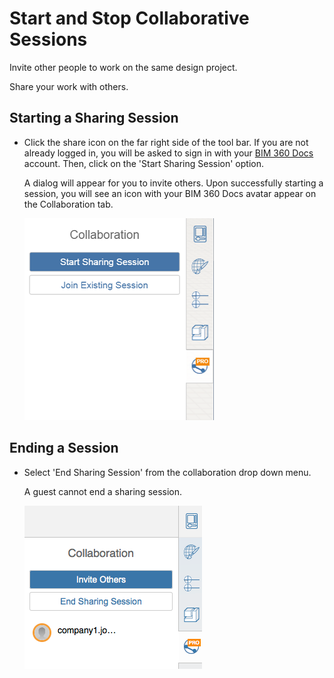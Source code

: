 # Start and Stop Collaborative Sessions

Invite other people to work on the same design project.

Share your work with others.

## Starting a Sharing Session

* Click the share icon on the far right side of the tool bar. If you are not already logged in, you will be asked to sign in with your [BIM 360 Docs](https://formit.autodesk.com/page/formit-bim-360-docs) account. Then, click on the 'Start Sharing Session' option.

  A dialog will appear for you to invite others. Upon successfully starting a session, you will see an icon with your BIM 360 Docs avatar appear on the Collaboration tab.

  ![](../.gitbook/assets/guid-40867a15-1dbd-44e0-a879-55df1f922400-low.png)

## Ending a Session

* Select 'End Sharing Session' from the collaboration drop down menu.

  A guest cannot end a sharing session.

  ![](../.gitbook/assets/guid-ef2adf33-36f3-453c-924e-ab787c0349f0-low.png)


